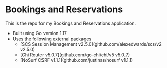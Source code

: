 # Bookings and Reservations

This is the repo for my Bookings and Reservations application.

- Built using Go version 1.17
- Uses the following external packages
  - [SCS Session Management v2.5.0](github.com/alexedwards/scs/v2 v2.5.0) 
  - [Chi Router v5.0.7](github.com/go-chi/chi/v5 v5.0.7)
  - [NoSurf CSRF v1.1.1](github.com/justinas/nosurf v1.1.1)


